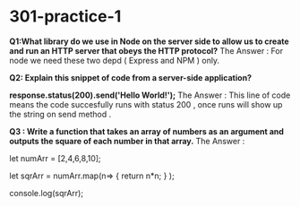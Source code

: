 # 301-practice-1

__Q1:What library do we use in Node on the server side to allow us to create and run an HTTP server that obeys the HTTP protocol?__
The Answer : For node we need these two depd ( Express and NPM ) only.


**Q2: Explain this snippet of code from a server-side application?**

**response.status(200).send('Hello World!');**
The Answer : This line of code means the code succesfully runs with status 200 , once runs will show up the string on send method .


__Q3 : Write a function that takes an array of numbers as an argument and outputs the square of each number in that array.__
The Answer : 

let numArr = [2,4,6,8,10];

let sqrArr = numArr.map(n=> 
{
return n*n;
} );

console.log(sqrArr);
